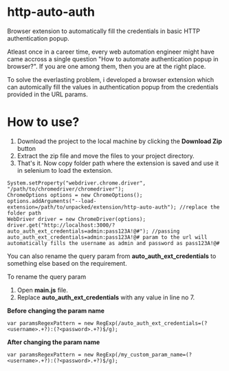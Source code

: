 # http-auto-auth
Browser extension to automatically fill the credentials in basic HTTP authentication popup.

Atleast once in a career time, every web automation engineer might have came accross a single question "How to automate authentication popup in browser?". If you are one among them, then you are at the right place. 

To solve the everlasting problem, i developed a browser extension which can automically fill the values in authentication popup from the credentials provided in the URL params.

# How to use?

1. Download the project to the local machine by clicking the **Download Zip** button
2. Extract the zip file and move the files to your project directory.
3. That's it. Now copy folder path where the extension is saved and use it in selenium to load the extension.
```
System.setProperty("webdriver.chrome.driver", "/path/to/chromedriver/chromedriver");
ChromeOptions options = new ChromeOptions();
options.addArguments("--load-extension=/path/to/unpacked/extension/http-auto-auth"); //replace the folder path
WebDriver driver = new ChromeDriver(options);
driver.get("http://localhost:3000/?auto_auth_ext_credentials=admin:pass123A!@#"); //passing auto_auth_ext_credentials=admin:pass123A!@# param to the url will automatically fills the username as admin and password as pass123A!@#
```

You can also rename the query param from **auto_auth_ext_credentials** to something else based on the requirement. 

To rename the query param
1. Open **main.js** file.
2. Replace **auto_auth_ext_credentials** with any value in line no 7.

**Before changing the param name**
```
var paramsRegexPattern = new RegExp(/auto_auth_ext_credentials=(?<username>.+?):(?<password>.+?)$/g);
```

**After changing the param name**
```
var paramsRegexPattern = new RegExp(/my_custom_param_name=(?<username>.+?):(?<password>.+?)$/g);
```
